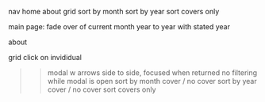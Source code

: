 nav
  home
  about
  grid
    sort by month
    sort by year
    sort covers only
  

main page:
  fade over of current month year to year with stated year

about

grid
  click on invididual
  >> modal w arrows side to side, focused when returned
    no filtering while modal is open
  sort by month
    cover / no cover
  sort by year
    cover / no cover
  sort covers only
